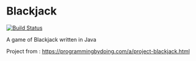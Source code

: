 # Blackjack
[![Build Status](https://travis-ci.org/ketelaar/Blackjack.svg?branch=master)](https://travis-ci.org/ketelaar/Blackjack)

A game of Blackjack written in Java

Project from : https://programmingbydoing.com/a/project-blackjack.html
